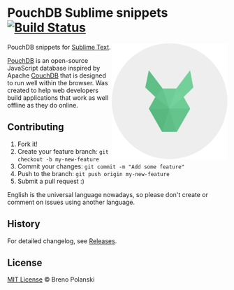 # PouchDB Sublime snippets [![Build Status](https://travis-ci.org/brenopolanski/pouchdb-sublime-snippets.svg?branch=master)](https://travis-ci.org/brenopolanski/pouchdb-sublime-snippets)

<img src="https://raw.githubusercontent.com/brenopolanski/pouchdb-sublime-snippets/gh-assets/pouchdb-sublime-snippets.png" alt="CSS Comments snippets" align="right" />

PouchDB snippets for [Sublime Text](http://www.sublimetext.com/).

[PouchDB](http://pouchdb.com/) is an open-source JavaScript database inspired by Apache [CouchDB](http://couchdb.apache.org) that is designed to run well within the browser. Was created to help web developers build applications that work as well offline as they do online.

## Contributing

1. Fork it!
2. Create your feature branch: `git checkout -b my-new-feature`
3. Commit your changes: `git commit -m "Add some feature"`
4. Push to the branch: `git push origin my-new-feature`
5. Submit a pull request  :)

English is the universal language nowadays, so please don't create or comment on issues using another language.

## History

For detailed changelog, see [Releases](https://github.com/brenopolanski/pouchdb-sublime-snippets/releases).

## License

[MIT License](http://brenopolanski.mit-license.org/) © Breno Polanski
